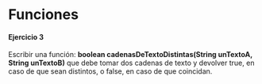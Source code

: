 # Funciones

#### Ejercicio 3
Escribir una función:
**boolean cadenasDeTextoDistintas(String unTextoA, String unTextoB)** que debe tomar dos cadenas de texto y devolver true, en caso de que sean distintos, o false, en caso de que coincidan.
